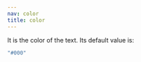 ```yaml
---
nav: color
title: color
---
```


It is the color of the text. Its default value is:

```javascript
"#000"
```
